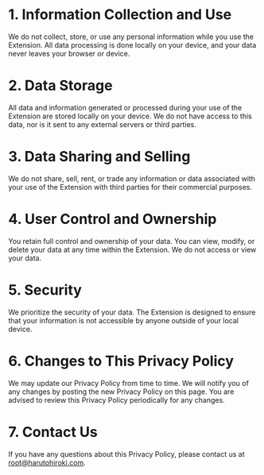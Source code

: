 # 1. Information Collection and Use
We do not collect, store, or use any personal information while you use the Extension. All data processing is done locally on your device, and your data never leaves your browser or device.

# 2. Data Storage
All data and information generated or processed during your use of the Extension are stored locally on your device. We do not have access to this data, nor is it sent to any external servers or third parties.

# 3. Data Sharing and Selling
We do not share, sell, rent, or trade any information or data associated with your use of the Extension with third parties for their commercial purposes.

# 4. User Control and Ownership
You retain full control and ownership of your data. You can view, modify, or delete your data at any time within the Extension. We do not access or view your data.

# 5. Security
We prioritize the security of your data. The Extension is designed to ensure that your information is not accessible by anyone outside of your local device.

# 6. Changes to This Privacy Policy
We may update our Privacy Policy from time to time. We will notify you of any changes by posting the new Privacy Policy on this page. You are advised to review this Privacy Policy periodically for any changes.

# 7. Contact Us
If you have any questions about this Privacy Policy, please contact us at root@harutohiroki.com.

